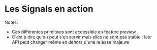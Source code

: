 <!-- .slide: class="transition-bg-green-6" -->

# Les Signals en action

Notes:

- Ces différentes primitives sont accessible en feature preview
- C'est à dire qu'on peut s'en servir mais elles ne sont pas stable : leur API peut changer même en dehors d'une release majeure
